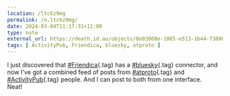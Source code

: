 ```yaml
---
location: /ltc6z9mg
permalink: /n.ltc6z9mg/
date: 2024-03-04T11:17:31+11:00
type: note
external_url: https://death.id.au/objects/0e03068e-1065-e513-1b44-f38065629419
tags: [ ActivityPub, Friendica, bluesky, atproto ]
---
```


I just discovered that [#Friendica](/tag/friendica){.tag} has a [#bluesky](/tag/bluesky){.tag} connector, and now I've got a combined feed of posts from [#atproto](/tag/atproto){.tag} and [#ActivityPub](/tag/activity-pub){.tag} people. And I can post to both from one interface.  
Neat!

